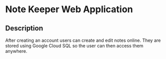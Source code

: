 # Note Keeper Web Application

## Description
After creating an account users can create and edit notes online. They are stored using Google Cloud SQL so the user can then access them anywhere. 
